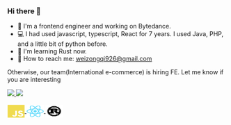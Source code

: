 ### Hi there 👋

- 💁 I'm a frontend engineer and working on Bytedance.
- 💻 I had used javascript, typescript, React for 7 years. I used Java, PHP, and a little bit of python before.
- 🏁 I'm learning Rust now.
- 📱 How to reach me: weizongqi926@gmail.com


Otherwise, our team(International e-commerce) is hiring FE. Let me know if you are interesting

<div>
  <a href="https://github.com/vvkee">
  <img height="180em" src="https://github-readme-stats.vercel.app/api?username=vvkee&show_icons=true&theme=onedark&include_all_commits=true&count_private=true"/>
  <img height="120em" src="https://github-readme-stats.vercel.app/api/top-langs/?username=vvkee&layout=compact&langs_count=7&theme=onedark"/>
</div>
<div style="display: inline_block"><br>
  <img align="center" alt="Rafa-Js" height="30" width="40" src="https://raw.githubusercontent.com/devicons/devicon/master/icons/javascript/javascript-plain.svg">
  <img align="center" alt="Rafa-React" height="30" width="40" src="https://raw.githubusercontent.com/devicons/devicon/master/icons/react/react-original.svg">
  <img align="center" alt="Rafa-Rust" height="30" width="40" style="background-color: #fff"  src="https://raw.githubusercontent.com/devicons/devicon/master/icons/rust/rust-plain.svg">
</div>

<!--
**vvkee/vvkee** is a ✨ _special_ ✨ repository because its `README.md` (this file) appears on your GitHub profile.

Here are some ideas to get you started:

- 🔭 I’m currently working on ...
- 🌱 I’m currently learning ...
- 👯 I’m looking to collaborate on ...
- 🤔 I’m looking for help with ...
- 💬 Ask me about ...
- 📫 How to reach me: ...
- 😄 Pronouns: ...
- ⚡ Fun fact: ...
-->

